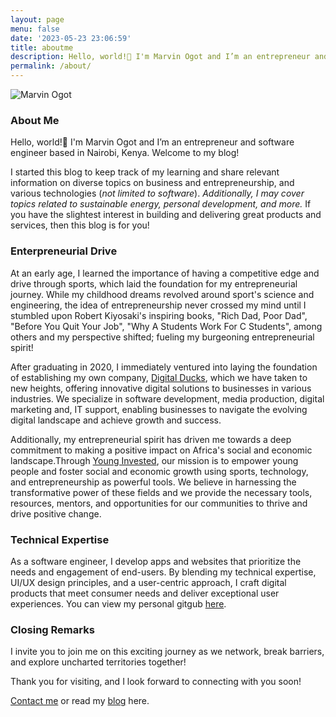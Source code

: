 ```yaml
---
layout: page
menu: false
date: '2023-05-23 23:06:59'
title: aboutme
description: Hello, world!👋 I'm Marvin Ogot and I’m an entrepreneur and software engineer based in Nairobi, Kenya. Welcome to my blog!
permalink: /about/
---
```

<img class="img" src="/assets/img/uploads/#" alt="Marvin Ogot">

### About Me 

Hello, world!👋 I'm Marvin Ogot and I’m an entrepreneur and software engineer based in Nairobi, Kenya. Welcome to my blog!

I started this blog to keep track of my learning and share relevant information on diverse topics on business and entrepreneurship, and various technologies (*not limited to software*). *Additionally, I may cover topics related to sustainable energy, personal development, and more.* If you have the slightest interest in building and delivering great products and services, then this blog is for you!

### Enterpreneurial Drive

At an early age, I learned the importance of having a competitive edge and drive through sports, which laid the foundation for my entrepreneurial journey. While my childhood dreams revolved around sport's science and engineering, the idea of entrepreneurship never crossed my mind until I stumbled upon Robert Kiyosaki's inspiring books, "Rich Dad, Poor Dad", "Before You Quit Your Job", "Why A Students Work For C Students", among others and my perspective shifted; fueling my burgeoning entrepreneurial spirit!

After graduating in 2020, I immediately ventured into laying the foundation of establishing my own company, [Digital Ducks](https://www.digitalducks.co.ke), which we have taken to new heights, offering innovative digital solutions to businesses in various industries. We specialize in software development, media production, digital marketing and, IT support, enabling businesses to navigate the evolving digital landscape and achieve growth and success.

Additionally,  my entrepreneurial spirit has driven me towards a deep commitment to making a positive impact on Africa's social and economic landscape.Through [Young Invested](https://www.younginvested.org), our mission is to empower young people and foster social and economic growth using sports, technology, and entrepreneurship as powerful tools. We believe in harnessing the transformative power of these fields and we provide the necessary tools, resources, mentors, and opportunities for our communities to thrive and drive positive change.

### Technical Expertise

As a software engineer, I develop apps and websites that prioritize the needs and engagement of end-users. By blending my technical expertise, UI/UX design principles, and a user-centric approach, I craft digital products that meet consumer needs and deliver exceptional user experiences. You can view my personal gitgub [here](https://github.com/marv0).

### Closing Remarks

I invite you to join me on this exciting journey as we network, break barriers, and explore uncharted territories together!

Thank you for visiting, and I look forward to connecting with you soon!

[Contact me](/contact) or read my [blog](/) here.

